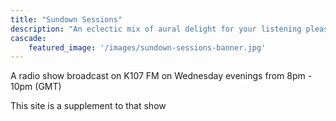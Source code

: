 ```yaml
---
title: "Sundown Sessions"
description: "An eclectic mix of aural delight for your listening pleasure"
cascade:
    featured_image: '/images/sundown-sessions-banner.jpg'
---
```


A radio show broadcast on K107 FM on Wednesday evenings from 8pm - 10pm (GMT)

This site is a supplement to that show

